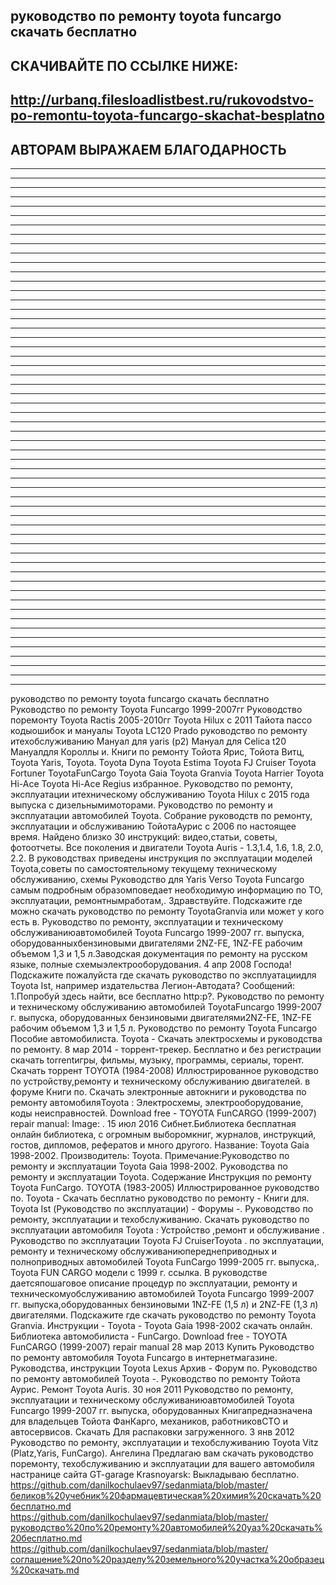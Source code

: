 руководство по ремонту toyota funcargo скачать бесплатно
--------------------------------------------------
СКАЧИВАЙТЕ ПО ССЫЛКЕ НИЖЕ:
--------------------------------------------------
http://urbanq.filesloadlistbest.ru/rukovodstvo-po-remontu-toyota-funcargo-skachat-besplatno
--------------------------------------------------
АВТОРАМ ВЫРАЖАЕМ БЛАГОДАРНОСТЬ
--------------------------------------------------
--------------------------------------------------
--------------------------------------------------
--------------------------------------------------
--------------------------------------------------
--------------------------------------------------
--------------------------------------------------
--------------------------------------------------
--------------------------------------------------
--------------------------------------------------
--------------------------------------------------
--------------------------------------------------
--------------------------------------------------
--------------------------------------------------
--------------------------------------------------
--------------------------------------------------
--------------------------------------------------
--------------------------------------------------
--------------------------------------------------
--------------------------------------------------
--------------------------------------------------
--------------------------------------------------
--------------------------------------------------
--------------------------------------------------
--------------------------------------------------
--------------------------------------------------
--------------------------------------------------
--------------------------------------------------
--------------------------------------------------
--------------------------------------------------
--------------------------------------------------
--------------------------------------------------
--------------------------------------------------
--------------------------------------------------
--------------------------------------------------
--------------------------------------------------
--------------------------------------------------
--------------------------------------------------
--------------------------------------------------
--------------------------------------------------
--------------------------------------------------
--------------------------------------------------
--------------------------------------------------
--------------------------------------------------
--------------------------------------------------
--------------------------------------------------
--------------------------------------------------
--------------------------------------------------
--------------------------------------------------
--------------------------------------------------
--------------------------------------------------
--------------------------------------------------
--------------------------------------------------
--------------------------------------------------
--------------------------------------------------
--------------------------------------------------
--------------------------------------------------
руководство по ремонту toyota funcargo скачать бесплатно Руководство по ремонту Toyota Funcargo 1999-2007гг  Руководство поремонту Toyota Ractis 2005-2010гг  Toyota Hilux с 2011  Тайота пассо  кодыошибок и мануалы  Toyota LC120 Prado руководство по ремонту итехобслуживанию  Мануал для yaris (p2)  Мануал для Celica t20  Мануалдля Короллы и. Книги по ремонту Тойота Ярис, Тойота Витц, Toyota Yaris, Toyota. Toyota Dyna  Toyota Estima  Toyota FJ Cruiser  Toyota Fortuner  ToyotaFunCargo  Toyota Gaia  Toyota Granvia  Toyota Harrier  Toyota Hi-Ace Toyota Hi-Ace Regius  избранное. Руководство по ремонту, эксплуатации итехническому обслуживанию Toyota Hilux с 2015 года выпуска с дизельнымимоторами. Руководство по ремонту и эксплуатации автомобилей Toyota. Собрание руководств по ремонту, эксплуатации и обслуживанию ТойотаАурис с 2006 по настоящее время. Найдено близко 30 инструкций: видео,статьи, советы, фотоотчеты. Все поколения и двигатели Toyota Auris - 1.3,1.4, 1.6, 1.8, 2.0, 2.2. В руководствах приведены инструкция по эксплуатации моделей Toyota,советы по самостоятельному текущему техническому обслуживанию, схемы Руководство для Yaris Verso  Toyota Funcargo самым подробным образомповедает необходимую информацию по ТО, эксплуатации, ремонтнымработам,. Здравствуйте. Подскажите где можно скачать руководство по ремонту ToyotaGranvia или может у кого есть в. Руководство по ремонту, эксплуатации и техническому обслуживаниюавтомобилей Toyota Funcargo 1999-2007 гг. выпуска, оборудованныхбензиновыми двигателями 2NZ-FE, 1NZ-FE рабочим объемом 1,3 и 1,5 л.Заводская документация по ремонту на русском языке, полные схемыэлектрооборудования. 4 апр 2008  Господа! Подскажите пожалуйста где скачать руководство по эксплуатациидля Toyota Ist, например издательства Легион-Автодата?  Сообщений: 1.Попробуй здесь найти, все бесплатно http:p?. Руководство по ремонту и техническому обслуживанию автомобилей ToyotaFuncargo 1999-2007 г. выпуска, оборудованных бензиновыми двигателями2NZ-FE, 1NZ-FE рабочим объемом 1,3 и 1,5 л. Руководство по ремонту Toyota Funcargo  Пособие автомобилиста. Toyota - Скачать электросхемы и руководства по ремонту. 8 мар 2014   - торрент-трекер. Бесплатно и без регистрации скачать torrentигры, фильмы, музыку, программы, сериалы, торент.  Скачать торрент TOYOTA (1984-2008) Иллюстрированное руководство по устройству,ремонту и техническому обслуживанию двигателей. в форуме Книги по. Скачать электронные автокниги и руководства по ремонту автомобиляToyota : Электросхемы, электрооборудование, коды неисправностей.
Download free - TOYOTA FunCARGO (1999-2007) repair manual: Image: . 15 июл 2016  Сибнет.Библиотека  бесплатная онлайн библиотека, с огромным выборомкниг, журналов, инструкций, гостов, дипломов, рефератов и много другого. Название: Toyota Gaia 1998-2002. Производитель: Toyota. Примечание:Руководство по ремонту и эксплуатации Toyota Gaia 1998-2002. Руководства по ремонту и эксплуатации Toyota. Содержание Инструкция по ремонту Toyota FunCargo. TOYOTA (1983-2005) Иллюстрированное руководство по. Toyota - Скачать бесплатно руководство по ремонту - Книги для. Toyota Ist (Руководство по эксплуатации) - Форумы -. Руководство по ремонту, эксплуатации и техобслуживанию. Скачать руководство по эксплуатации автомобиля Toyota : Устройство ,ремонт и обслуживание .  Руководство по эксплуатации Toyota FJ CruiserToyota . по эксплуатации, ремонту и техническому обслуживаниюпереднеприводных и полноприводных автомобилей Toyota FunCargo 1999-2005 гг. выпуска,. Toyota FUN CARGO модели с 1999 г. ссылка. В руководстве даетсяпошаговое описание процедур по эксплуатации, ремонту и техническомуобслуживанию автомобилей Toyota Funcargo 1999-2007 гг. выпуска,оборудованных бензиновыми 1NZ-FE (1,5 л) и 2NZ-FE (1,3 л) двигателями. Подскажите где скачать руководство по ремонту Toyota Granvia. Инструкции - Toyota - Toyota Gaia 1998-2002 скачать онлайн. Библиотека автомобилиста - FunCargo. Download free - TOYOTA FunCARGO (1999-2007) repair manual
28 мар 2013  Купить Руководство по ремонту автомобиля Toyota Funcargo в интернетмагазине. Руководства, инструкции Toyota  Lexus Архив - Форум по. Руководство по ремонту автомобилей Toyota -. Руководство по ремонту Тойота Аурис. Ремонт Toyota Auris. 30 ноя 2011  Руководство по ремонту, эксплуатации и техническому обслуживаниюавтомобилей Toyota Funcargo 1999-2007 гг. выпуска, оборудованных  Книгапредназначена для владельцев Тойота ФанКарго, механиков, работниковСТО и автосервисов. Скачать Для распаковки загруженного. 3 янв 2012  Руководство по ремонту, эксплуатации и техобслуживанию Toyota Vitz (Platz,Yaris, FunCargo). Ангелина  Предлагаю вам скачать руководство поремонту, техобслуживанию и эксплуатации для вашего автомобиля настранице сайта GT-garage Krasnoyarsk:  Выкладываю бесплатно.
https://github.com/danilkochulaev97/sedanmiata/blob/master/беликов%20учебник%20фармацевтическая%20химия%20скачать%20бесплатно.md
https://github.com/danilkochulaev97/sedanmiata/blob/master/руководство%20по%20ремонту%20автомобилей%20уаз%20скачать%20бесплатно.md
https://github.com/danilkochulaev97/sedanmiata/blob/master/соглашение%20по%20разделу%20земельного%20участка%20образец%20скачать.md